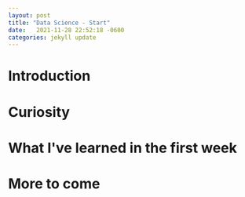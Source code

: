 ```yaml
---
layout: post
title: "Data Science - Start"
date:   2021-11-28 22:52:18 -0600
categories: jekyll update
---
```



# Introduction

# Curiosity

# What I've learned in the first week

# More to come
